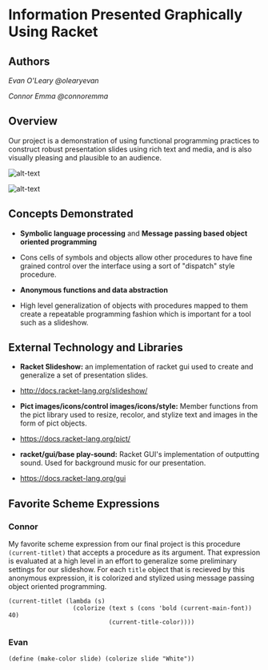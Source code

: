 # Information Presented Graphically Using Racket

## Authors

 *Evan O'Leary @olearyevan*
 
 *Connor Emma @connoremma*

## Overview
Our project is a demonstration of using functional programming practices to construct robust presentation slides using rich text and media, and is also visually pleasing and plausible to an audience. 

![alt-text](http://i.imgur.com/fcmqeNZ.png)

![alt-text](http://i.imgur.com/QPjiLFV.png)

## Concepts Demonstrated

  * **Symbolic language processing** and **Message passing based object oriented programming**
   - Cons cells of symbols and objects allow other procedures to have fine grained control over the interface using a sort of "dispatch" style procedure.
  * **Anonymous functions and data abstraction**
   - High level generalization of objects with procedures mapped to them create a repeatable programming fashion which is important for a tool such as a slideshow.

## External Technology and Libraries

  * **Racket Slideshow:** an implementation of racket gui used to create and generalize a set of presentation slides.
   - http://docs.racket-lang.org/slideshow/
  * **Pict images/icons/control images/icons/style:** Member functions from the pict library used to resize, recolor, and stylize text and images in the form of pict objects.
   - https://docs.racket-lang.org/pict/
  * **racket/gui/base play-sound:** Racket GUI's implementation of outputting sound. Used for background music for our presentation.
   - https://docs.racket-lang.org/gui

## Favorite Scheme Expressions

### Connor 

My favorite scheme expression from our final project is this procedure `(current-titlet)` that accepts a procedure as its argument. That expression is evaluated at a high level in an effort to generalize some preliminary settings for our slideshow. For each `title` object that is recieved by this anonymous expression, it is colorized and stylized using message passing object oriented programming.

```
(current-titlet (lambda (s)
                  (colorize (text s (cons 'bold (current-main-font)) 40)
                            (current-title-color))))
```
 
### Evan

```
(define (make-color slide) (colorize slide "White"))
```
